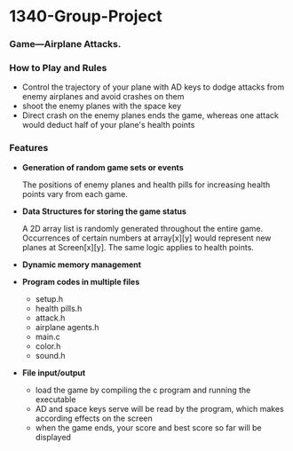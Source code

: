 # 1340-Group-Project

### Game—Airplane Attacks.

### How to Play and Rules

- Control the trajectory of your plane with AD keys to dodge attacks from enemy airplanes and avoid crashes on them
- shoot the enemy planes with the space key
- Direct crash on the enemy planes ends the game, whereas one attack would deduct half of your plane's health points

### Features

- **Generation of random game sets or events**

    The positions of enemy planes and health pills for increasing health points vary from each game. 

- **Data Structures for storing the game status**

    A 2D array list is randomly generated throughout the entire game. Occurrences of certain numbers at array[x][y] would represent new planes at Screen[x][y]. The same logic applies to health points.

- **Dynamic memory management**

- **Program codes in multiple files**
    - setup.h
    - health pills.h
    - attack.h
    - airplane agents.h
    - main.c
    - color.h
    - sound.h

- **File input/output**
    - load the game by compiling the c program and running the executable
    - AD and space keys serve will be read by the program, which makes according effects on the screen
    - when the game ends, your score and best score so far will be displayed
